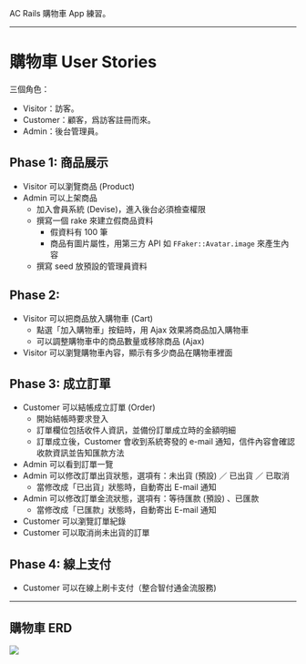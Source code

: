 AC Rails 購物車 App 練習。

---
# 購物車 User Stories
三個角色：
- Visitor：訪客。
- Customer：顧客，爲訪客註冊而來。
- Admin：後台管理員。
## Phase 1: 商品展示
- Visitor 可以瀏覽商品 (Product)
- Admin 可以上架商品
  - 加入會員系統 (Devise)，進入後台必須檢查權限
  - 撰寫一個 rake 來建立假商品資料
    - 假資料有 100 筆
    - 商品有圖片屬性，用第三方 API 如 `FFaker::Avatar.image` 來產生內容
  - 撰寫 seed 放預設的管理員資料
## Phase 2:
- Visitor 可以把商品放入購物車 (Cart)
  - 點選「加入購物車」按鈕時，用 Ajax 效果將商品加入購物車
  - 可以調整購物車中的商品數量或移除商品 (Ajax)
- Visitor 可以瀏覽購物車內容，顯示有多少商品在購物車裡面
## Phase 3: 成立訂單
- Customer 可以結帳成立訂單 (Order)
  - 開始結帳時要求登入
  - 訂單欄位包括收件人資訊，並備份訂單成立時的金額明細
  - 訂單成立後，Customer 會收到系統寄發的 e-mail 通知，信件內容會確認收款資訊並告知匯款方法
- Admin 可以看到訂單一覽
- Admin 可以修改訂單出貨狀態，選項有：未出貨 (預設) ／ 已出貨 ／ 已取消
  - 當修改成「已出貨」狀態時，自動寄出 E-mail 通知
- Admin 可以修改訂單金流狀態，選項有：等待匯款 (預設) 、已匯款
  - 當修改成「已匯款」狀態時，自動寄出 E-mail 通知
- Customer 可以瀏覽訂單紀錄
- Customer 可以取消尚未出貨的訂單
## Phase 4: 線上支付
- Customer 可以在線上刷卡支付（整合智付通金流服務)

---
## 購物車 ERD
![](https://i.loli.net/2018/05/22/5b03b9803476f.png)

